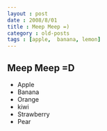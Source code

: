 ```yaml
---
layout : post
date : 2008/8/01
title : Meep Meep =)
category : old-posts
tags : [apple,  banana, lemon]
---
```


## Meep Meep =D

- Apple
- Banana
- Orange
- kiwi
- Strawberry
- Pear